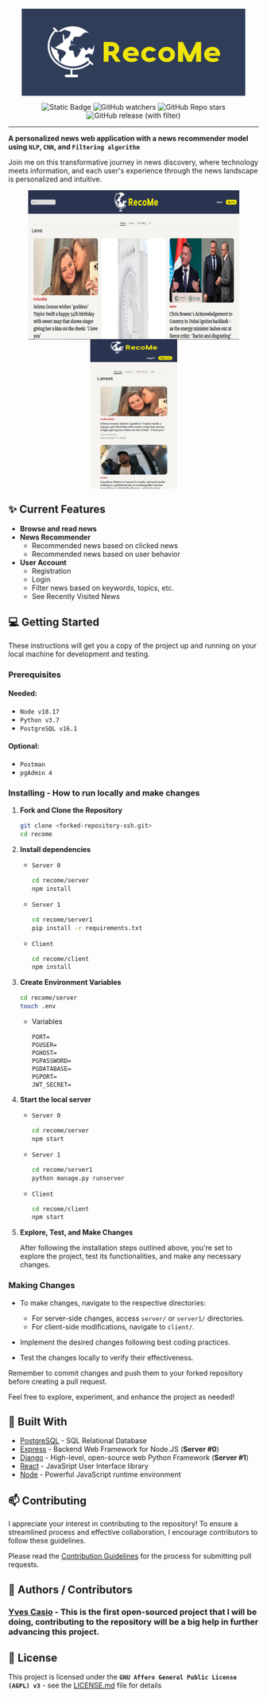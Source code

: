 <p align="center">
  <img align="center" src="/doc/img/recome-banner.png" alt="Recome Banner" width="450" height="175"> 

  <div align="center">
    
  ![Static Badge](https://img.shields.io/badge/status-pre_release-green)
  ![GitHub watchers](https://img.shields.io/github/watchers/yvesaur/recome)
  ![GitHub Repo stars](https://img.shields.io/github/stars/yvesaur/recome)
  ![GitHub release (with filter)](https://img.shields.io/github/v/release/yvesaur/recome) 

  </div>
</p>

---

**A personalized news web application with a news recommender model using `NLP`, `CNN`, and `Filtering algorithm`**


Join me on this transformative journey in news discovery, where technology meets information, and each user's experience through the news landscape is personalized and intuitive.

<p align="center">
  <img align="center" src="/doc/img/recome_desktopview.png" alt="Recome Banner" width="425" height="300"> 
  <img align="center" src="/doc/img/recome_mobile_view.png" alt="Recome Banner" height="300" width="175"> 
</p>

## :sparkles: Current Features
 - **Browse and read news**
 - **News Recommender**
    - Recommended news based on clicked news
    - Recommended news based on user behavior
 - **User Account**
    - Registration
    - Login
    - Filter news based on keywords, topics, etc.
    - See Recently Visited News

## :computer: Getting Started

These instructions will get you a copy of the project up and running on your local machine for development and testing.

### Prerequisites

#### Needed:
 - `Node v18.17`
 - `Python v3.7`
 - `PostgreSQL v16.1`
#### Optional:
 - `Postman`
 - `pgAdmin 4`


### Installing - How to run locally and make changes

1. **Fork and Clone the Repository**
    ```bash
    git clone <forked-repository-ssh.git>
    cd recome
    ```

2. **Install dependencies**
    - `Server 0`
  
      ```bash
      cd recome/server
      npm install
      ```
    - `Server 1`
      ```bash
      cd recome/server1
      pip install -r requirements.txt
      ```
     - `Client`
       ```bash
       cd recome/client
       npm install
       ```

3. **Create Environment Variables**
    ```bash
    cd recome/server
    touch .env
    ```
    - Variables
  
      ```properties
      PORT=
      PGUSER=
      PGHOST=
      PGPASSWORD=
      PGDATABASE=
      PGPORT=
      JWT_SECRET=
      ```

4. **Start the local server**

    - `Server 0`
  
      ```bash
      cd recome/server
      npm start
      ```
    - `Server 1`
      ```bash
      cd recome/server1
      python manage.py runserver
      ```
     - `Client`
       ```bash
       cd recome/client
       npm start
       ```

5. **Explore, Test, and Make Changes**

   After following the installation steps outlined above, you're set to explore the project, test its functionalities, and make any necessary changes.

### Making Changes
- To make changes, navigate to the respective directories:
  - For server-side changes, access `server/` or `server1/` directories.
  - For client-side modifications, navigate to `client/`.

- Implement the desired changes following best coding practices.
- Test the changes locally to verify their effectiveness.

Remember to commit changes and push them to your forked repository before creating a pull request.
  
Feel free to explore, experiment, and enhance the project as needed!

## :hammer: Built With 

* [PostgreSQL](https://www.postgresql.org/) - SQL Relational Database
* [Express](https://expressjs.com/) - Backend Web Framework for Node.JS (**Server #0**)
* [Django](https://www.djangoproject.com/) - High-level, open-source web Python Framework (**Server #1**)
* [React](https://react.dev/) - JavaSript User Interface library 
* [Node](https://nodejs.org/en) - Powerful JavaScript runtime environment

## :mailbox: Contributing

I appreciate your interest in contributing to the repository! To ensure a streamlined process and effective collaboration, I encourage contributors to follow these guidelines.

Please read the [Contribution Guidelines](CONTRIBUTING.md) for the process for submitting pull requests.

## :heartbeat: Authors / Contributors

### [**Yves Casio**](https://github.com/yvesaur) - This is the first open-sourced project that I will be doing, contributing to the repository will be a big help in further advancing this project. 

## :key: License 

This project is licensed under the **`GNU Affero General Public License (AGPL) v3`** - see the [LICENSE.md](LICENSE) file for details

